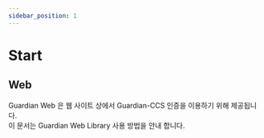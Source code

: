```yaml
---
sidebar_position: 1
---
```

# Start

## Web

Guardian Web 은 웹 사이트 상에서
Guardian-CCS 인증을 이용하기 위해 제공됩니다.  
이 문서는 Guardian Web Library 사용 방법을 안내 합니다.